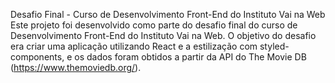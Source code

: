 Desafio Final - Curso de Desenvolvimento Front-End do Instituto Vai na Web
Este projeto foi desenvolvido como parte do desafio final do curso de Desenvolvimento Front-End do Instituto Vai na Web. O objetivo do desafio era criar uma aplicação utilizando React e a estilização com styled-components, e os dados foram obtidos a partir da API do The Movie DB (https://www.themoviedb.org/).

